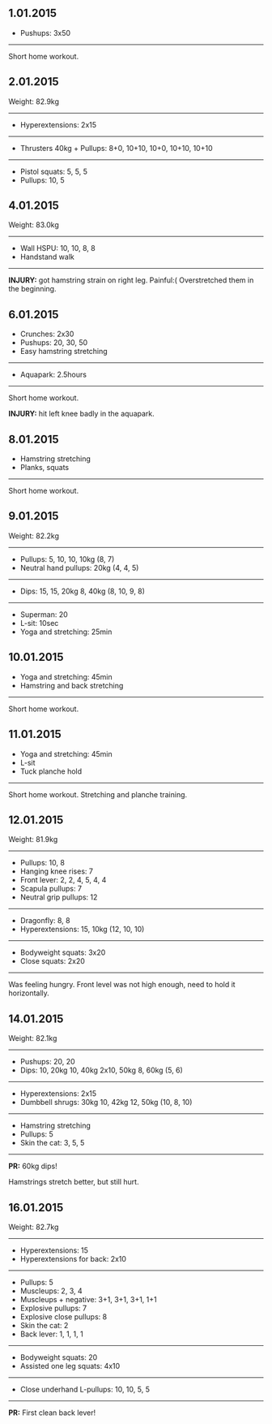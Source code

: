 ## 1.01.2015

* Pushups: 3x50

---

Short home workout.

## 2.01.2015

Weight: 82.9kg

---

* Hyperextensions: 2x15

---

* Thrusters 40kg + Pullups: 8+0, 10+10, 10+0, 10+10, 10+10

---

* Pistol squats: 5, 5, 5
* Pullups: 10, 5

## 4.01.2015

Weight: 83.0kg

---

* Wall HSPU: 10, 10, 8, 8
* Handstand walk

---

__INJURY:__ got hamstring strain on right leg. Painful:( Overstretched them in the beginning.

## 6.01.2015

* Crunches: 2x30
* Pushups: 20, 30, 50
* Easy hamstring stretching

---

* Aquapark: 2.5hours

---

Short home workout.

__INJURY:__ hit left knee badly in the aquapark.

## 8.01.2015

* Hamstring stretching
* Planks, squats

---

Short home workout.

## 9.01.2015

Weight: 82.2kg

---

* Pullups: 5, 10, 10, 10kg (8, 7)
* Neutral hand pullups: 20kg (4, 4, 5)

---

* Dips: 15, 15, 20kg 8, 40kg (8, 10, 9, 8)

---

* Superman: 20
* L-sit: 10sec
* Yoga and stretching: 25min

## 10.01.2015

* Yoga and stretching: 45min
* Hamstring and back stretching

---

Short home workout.

## 11.01.2015

* Yoga and stretching: 45min
* L-sit
* Tuck planche hold

---

Short home workout. Stretching and planche training.

## 12.01.2015

Weight: 81.9kg

---

* Pullups: 10, 8
* Hanging knee rises: 7
* Front lever: 2, 2, 4, 5, 4, 4
* Scapula pullups: 7
* Neutral grip pullups: 12

---

* Dragonfly: 8, 8
* Hyperextensions: 15, 10kg (12, 10, 10)

---

* Bodyweight squats: 3x20
* Close squats: 2x20

---

Was feeling hungry. Front level was not high enough, need to hold it horizontally.

## 14.01.2015

Weight: 82.1kg

---

* Pushups: 20, 20
* Dips: 10, 20kg 10, 40kg 2x10, 50kg 8, 60kg (5, 6)

---

* Hyperextensions: 2x15
* Dumbbell shrugs: 30kg 10, 42kg 12, 50kg (10, 8, 10)

---

* Hamstring stretching
* Pullups: 5
* Skin the cat: 3, 5, 5

---

__PR:__ 60kg dips! 

Hamstrings stretch better, but still hurt.

## 16.01.2015

Weight: 82.7kg

---

* Hyperextensions: 15
* Hyperextensions for back: 2x10

---

* Pullups: 5
* Muscleups: 2, 3, 4
* Muscleups + negative: 3+1, 3+1, 3+1, 1+1
* Explosive pullups: 7
* Explosive close pullups: 8
* Skin the cat: 2
* Back lever: 1, 1, 1, 1

---

* Bodyweight squats: 20
* Assisted one leg squats: 4x10

---

* Close underhand L-pullups: 10, 10, 5, 5

---

__PR:__ First clean back lever!